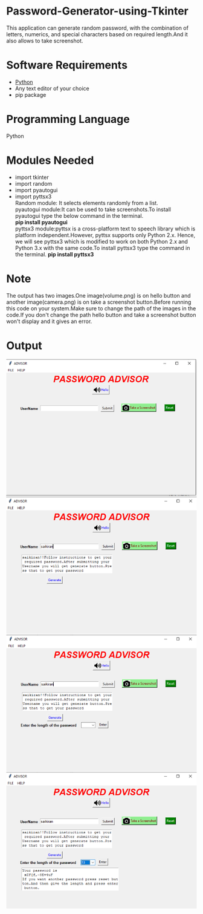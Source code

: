 # Password-Generator-using-Tkinter
This application can generate random password, with the combination of letters, numerics, and special characters based on required length.And it also allows to take screenshot.
# Software Requirements
* [Python](https://www.python.org/downloads/)
* Any text editor of your choice
* pip package
# Programming Language
Python
# Modules Needed
* import tkinter
* import random
* import pyautogui
* import pyttsx3<br>
Random module: It selects elements randomly from a list.<br>
pyautogui module:It can be used to take screenshots.To install pyautogui type the below command in the terminal.<br>
**pip install pyautogui**<br>
pyttsx3 module:pyttsx is a cross-platform text to speech library which is platform independent.However, pyttsx supports only Python 2.x. Hence, we will see pyttsx3 which is modified to work on both Python 2.x and Python 3.x with the same code.To install pyttsx3 type the command in the terminal. **pip install pyttsx3**<br>
# Note
The output has two images.One image(volume.png) is on hello button and another image(camera.png) is on take a screenshot button.Before running this code on your system.Make sure to change the path of the images in the code.If you don't change the path hello button and take a screenshot button won't display and it gives an error.
# Output
![](Output%20Images/1.PNG)
![](Output%20Images/2.PNG)
![](Output%20Images/3.PNG)
![](Output%20Images/4.PNG)





